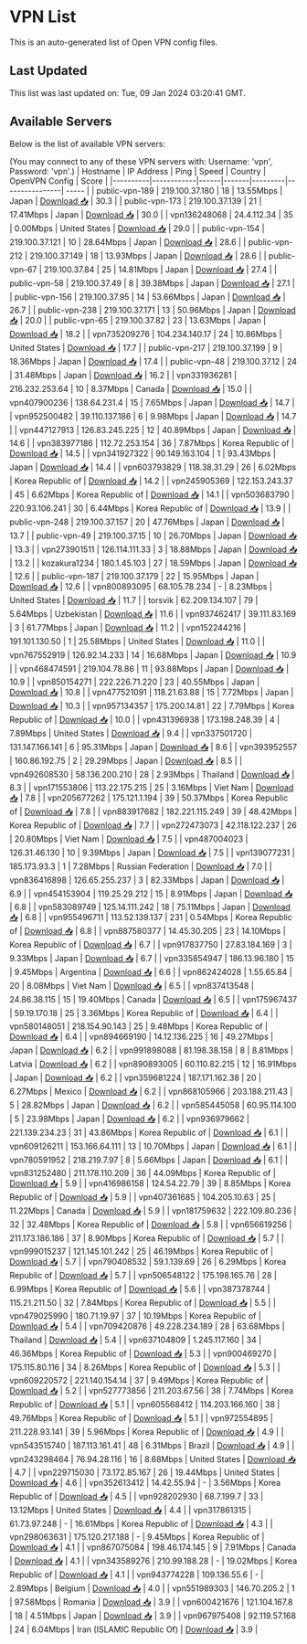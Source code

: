 # VPN List

This is an auto-generated list of Open VPN config files.

## Last Updated

This list was last updated on: Tue, 09 Jan 2024 03:20:41 GMT.

## Available Servers

Below is the list of available VPN servers:

(You may connect to any of these VPN servers with: Username: 'vpn', Password: 'vpn'.)
| Hostname | IP Address | Ping | Speed | Country | OpenVPN Config | Score |
|----------|------------|------|-------|---------|----------------| ----- |
| public-vpn-189 | 219.100.37.180 | 18 | 13.55Mbps | Japan | [Download 📥](./configs/server_0_JP.ovpn) | 30.3 |
| public-vpn-173 | 219.100.37.139 | 21 | 17.41Mbps | Japan | [Download 📥](./configs/server_1_JP.ovpn) | 30.0 |
| vpn136248068 | 24.4.112.34 | 35 | 0.00Mbps | United States | [Download 📥](./configs/server_2_US.ovpn) | 29.0 |
| public-vpn-154 | 219.100.37.121 | 10 | 28.64Mbps | Japan | [Download 📥](./configs/server_3_JP.ovpn) | 28.6 |
| public-vpn-212 | 219.100.37.149 | 18 | 13.93Mbps | Japan | [Download 📥](./configs/server_4_JP.ovpn) | 28.6 |
| public-vpn-67 | 219.100.37.84 | 25 | 14.81Mbps | Japan | [Download 📥](./configs/server_5_JP.ovpn) | 27.4 |
| public-vpn-58 | 219.100.37.49 | 8 | 39.38Mbps | Japan | [Download 📥](./configs/server_6_JP.ovpn) | 27.1 |
| public-vpn-156 | 219.100.37.95 | 14 | 53.66Mbps | Japan | [Download 📥](./configs/server_7_JP.ovpn) | 26.7 |
| public-vpn-238 | 219.100.37.171 | 13 | 50.96Mbps | Japan | [Download 📥](./configs/server_8_JP.ovpn) | 20.0 |
| public-vpn-65 | 219.100.37.82 | 23 | 13.63Mbps | Japan | [Download 📥](./configs/server_9_JP.ovpn) | 18.2 |
| vpn735209276 | 104.234.140.17 | 24 | 10.86Mbps | United States | [Download 📥](./configs/server_10_US.ovpn) | 17.7 |
| public-vpn-217 | 219.100.37.199 | 9 | 18.36Mbps | Japan | [Download 📥](./configs/server_11_JP.ovpn) | 17.4 |
| public-vpn-48 | 219.100.37.12 | 24 | 31.48Mbps | Japan | [Download 📥](./configs/server_12_JP.ovpn) | 16.2 |
| vpn331936281 | 216.232.253.64 | 10 | 8.37Mbps | Canada | [Download 📥](./configs/server_13_CA.ovpn) | 15.0 |
| vpn407900236 | 138.64.231.4 | 15 | 7.65Mbps | Japan | [Download 📥](./configs/server_14_JP.ovpn) | 14.7 |
| vpn952500482 | 39.110.137.186 | 6 | 9.98Mbps | Japan | [Download 📥](./configs/server_15_JP.ovpn) | 14.7 |
| vpn447127913 | 126.83.245.225 | 12 | 40.89Mbps | Japan | [Download 📥](./configs/server_16_JP.ovpn) | 14.6 |
| vpn383977186 | 112.72.253.154 | 36 | 7.87Mbps | Korea Republic of | [Download 📥](./configs/server_17_KR.ovpn) | 14.5 |
| vpn341927322 | 90.149.163.104 | 1 | 93.43Mbps | Japan | [Download 📥](./configs/server_18_JP.ovpn) | 14.4 |
| vpn603793829 | 118.38.31.29 | 26 | 6.02Mbps | Korea Republic of | [Download 📥](./configs/server_19_KR.ovpn) | 14.2 |
| vpn245905369 | 122.153.243.37 | 45 | 6.62Mbps | Korea Republic of | [Download 📥](./configs/server_20_KR.ovpn) | 14.1 |
| vpn503683790 | 220.93.106.241 | 30 | 6.44Mbps | Korea Republic of | [Download 📥](./configs/server_21_KR.ovpn) | 13.9 |
| public-vpn-248 | 219.100.37.157 | 20 | 47.76Mbps | Japan | [Download 📥](./configs/server_22_JP.ovpn) | 13.7 |
| public-vpn-49 | 219.100.37.15 | 10 | 26.70Mbps | Japan | [Download 📥](./configs/server_23_JP.ovpn) | 13.3 |
| vpn273901511 | 126.114.111.33 | 3 | 18.88Mbps | Japan | [Download 📥](./configs/server_24_JP.ovpn) | 13.2 |
| kozakura1234 | 180.1.45.103 | 27 | 18.59Mbps | Japan | [Download 📥](./configs/server_25_JP.ovpn) | 12.6 |
| public-vpn-187 | 219.100.37.179 | 22 | 15.95Mbps | Japan | [Download 📥](./configs/server_26_JP.ovpn) | 12.6 |
| vpn800893095 | 68.105.78.234 | - | 8.23Mbps | United States | [Download 📥](./configs/server_27_US.ovpn) | 11.7 |
| torsvik | 62.209.134.107 | 79 | 5.64Mbps | Uzbekistan | [Download 📥](./configs/server_28_UZ.ovpn) | 11.6 |
| vpn937462417 | 39.111.83.169 | 3 | 61.77Mbps | Japan | [Download 📥](./configs/server_29_JP.ovpn) | 11.2 |
| vpn152244216 | 191.101.130.50 | 1 | 25.58Mbps | United States | [Download 📥](./configs/server_30_US.ovpn) | 11.0 |
| vpn767552919 | 126.92.14.233 | 14 | 16.68Mbps | Japan | [Download 📥](./configs/server_31_JP.ovpn) | 10.9 |
| vpn468474591 | 219.104.78.86 | 11 | 93.88Mbps | Japan | [Download 📥](./configs/server_32_JP.ovpn) | 10.9 |
| vpn850154271 | 222.226.71.220 | 23 | 40.55Mbps | Japan | [Download 📥](./configs/server_33_JP.ovpn) | 10.8 |
| vpn477521091 | 118.21.63.88 | 15 | 7.72Mbps | Japan | [Download 📥](./configs/server_34_JP.ovpn) | 10.3 |
| vpn957134357 | 175.200.14.81 | 22 | 7.79Mbps | Korea Republic of | [Download 📥](./configs/server_35_KR.ovpn) | 10.0 |
| vpn431396938 | 173.198.248.39 | 4 | 7.89Mbps | United States | [Download 📥](./configs/server_36_US.ovpn) | 9.4 |
| vpn337501720 | 131.147.166.141 | 6 | 95.31Mbps | Japan | [Download 📥](./configs/server_37_JP.ovpn) | 8.6 |
| vpn393952557 | 160.86.192.75 | 2 | 29.29Mbps | Japan | [Download 📥](./configs/server_38_JP.ovpn) | 8.5 |
| vpn492608530 | 58.136.200.210 | 28 | 2.93Mbps | Thailand | [Download 📥](./configs/server_39_TH.ovpn) | 8.3 |
| vpn171553806 | 113.22.175.215 | 25 | 3.16Mbps | Viet Nam | [Download 📥](./configs/server_40_VN.ovpn) | 7.8 |
| vpn205677262 | 175.121.1.194 | 39 | 50.37Mbps | Korea Republic of | [Download 📥](./configs/server_41_KR.ovpn) | 7.8 |
| vpn883917682 | 182.221.115.249 | 39 | 48.42Mbps | Korea Republic of | [Download 📥](./configs/server_42_KR.ovpn) | 7.7 |
| vpn272473073 | 42.118.122.237 | 26 | 20.80Mbps | Viet Nam | [Download 📥](./configs/server_43_VN.ovpn) | 7.5 |
| vpn487004023 | 126.31.46.130 | 10 | 9.39Mbps | Japan | [Download 📥](./configs/server_44_JP.ovpn) | 7.5 |
| vpn139077231 | 185.173.93.3 | 1 | 7.28Mbps | Russian Federation | [Download 📥](./configs/server_45_RU.ovpn) | 7.0 |
| vpn836416898 | 126.65.255.237 | 3 | 82.33Mbps | Japan | [Download 📥](./configs/server_46_JP.ovpn) | 6.9 |
| vpn454153904 | 119.25.29.212 | 15 | 8.91Mbps | Japan | [Download 📥](./configs/server_47_JP.ovpn) | 6.8 |
| vpn583089749 | 125.14.111.242 | 18 | 75.11Mbps | Japan | [Download 📥](./configs/server_48_JP.ovpn) | 6.8 |
| vpn955496711 | 113.52.139.137 | 231 | 0.54Mbps | Korea Republic of | [Download 📥](./configs/server_49_KR.ovpn) | 6.8 |
| vpn887580377 | 14.45.30.205 | 23 | 14.10Mbps | Korea Republic of | [Download 📥](./configs/server_50_KR.ovpn) | 6.7 |
| vpn917837750 | 27.83.184.169 | 3 | 9.33Mbps | Japan | [Download 📥](./configs/server_51_JP.ovpn) | 6.7 |
| vpn335854947 | 186.13.96.180 | 15 | 9.45Mbps | Argentina | [Download 📥](./configs/server_52_AR.ovpn) | 6.6 |
| vpn862424028 | 1.55.65.84 | 20 | 8.08Mbps | Viet Nam | [Download 📥](./configs/server_53_VN.ovpn) | 6.5 |
| vpn837413548 | 24.86.38.115 | 15 | 19.40Mbps | Canada | [Download 📥](./configs/server_54_CA.ovpn) | 6.5 |
| vpn175967437 | 59.19.170.18 | 25 | 3.36Mbps | Korea Republic of | [Download 📥](./configs/server_55_KR.ovpn) | 6.4 |
| vpn580148051 | 218.154.90.143 | 25 | 9.48Mbps | Korea Republic of | [Download 📥](./configs/server_56_KR.ovpn) | 6.4 |
| vpn894669190 | 14.12.136.225 | 16 | 49.27Mbps | Japan | [Download 📥](./configs/server_57_JP.ovpn) | 6.2 |
| vpn991898088 | 81.198.38.158 | 8 | 8.81Mbps | Latvia | [Download 📥](./configs/server_58_LV.ovpn) | 6.2 |
| vpn890893005 | 60.110.82.215 | 12 | 16.91Mbps | Japan | [Download 📥](./configs/server_59_JP.ovpn) | 6.2 |
| vpn359681224 | 187.171.162.38 | 20 | 6.27Mbps | Mexico | [Download 📥](./configs/server_60_MX.ovpn) | 6.2 |
| vpn868105966 | 203.188.211.43 | 5 | 28.82Mbps | Japan | [Download 📥](./configs/server_61_JP.ovpn) | 6.2 |
| vpn585445058 | 60.95.114.100 | 5 | 23.98Mbps | Japan | [Download 📥](./configs/server_62_JP.ovpn) | 6.2 |
| vpn936979662 | 221.139.234.23 | 31 | 43.86Mbps | Korea Republic of | [Download 📥](./configs/server_63_KR.ovpn) | 6.1 |
| vpn609126211 | 153.166.64.111 | 13 | 10.70Mbps | Japan | [Download 📥](./configs/server_64_JP.ovpn) | 6.1 |
| vpn780591952 | 218.219.7.97 | 8 | 5.66Mbps | Japan | [Download 📥](./configs/server_65_JP.ovpn) | 6.1 |
| vpn831252480 | 211.178.110.209 | 36 | 44.09Mbps | Korea Republic of | [Download 📥](./configs/server_66_KR.ovpn) | 5.9 |
| vpn416986158 | 124.54.22.79 | 39 | 8.85Mbps | Korea Republic of | [Download 📥](./configs/server_67_KR.ovpn) | 5.9 |
| vpn407361685 | 104.205.10.63 | 25 | 11.22Mbps | Canada | [Download 📥](./configs/server_68_CA.ovpn) | 5.9 |
| vpn181759632 | 222.109.80.236 | 32 | 32.48Mbps | Korea Republic of | [Download 📥](./configs/server_69_KR.ovpn) | 5.8 |
| vpn656619256 | 211.173.186.186 | 37 | 8.90Mbps | Korea Republic of | [Download 📥](./configs/server_70_KR.ovpn) | 5.7 |
| vpn999015237 | 121.145.101.242 | 25 | 46.19Mbps | Korea Republic of | [Download 📥](./configs/server_71_KR.ovpn) | 5.7 |
| vpn790408532 | 59.1.139.69 | 26 | 6.29Mbps | Korea Republic of | [Download 📥](./configs/server_72_KR.ovpn) | 5.7 |
| vpn506548122 | 175.198.165.76 | 28 | 6.99Mbps | Korea Republic of | [Download 📥](./configs/server_73_KR.ovpn) | 5.6 |
| vpn387378744 | 115.21.211.50 | 32 | 7.84Mbps | Korea Republic of | [Download 📥](./configs/server_74_KR.ovpn) | 5.5 |
| vpn479025990 | 180.71.19.97 | 37 | 10.19Mbps | Korea Republic of | [Download 📥](./configs/server_75_KR.ovpn) | 5.4 |
| vpn709420876 | 49.228.234.189 | 28 | 63.68Mbps | Thailand | [Download 📥](./configs/server_76_TH.ovpn) | 5.4 |
| vpn637104809 | 1.245.117.160 | 34 | 46.36Mbps | Korea Republic of | [Download 📥](./configs/server_77_KR.ovpn) | 5.3 |
| vpn900469270 | 175.115.80.116 | 34 | 8.26Mbps | Korea Republic of | [Download 📥](./configs/server_78_KR.ovpn) | 5.3 |
| vpn609220572 | 221.140.154.14 | 37 | 9.49Mbps | Korea Republic of | [Download 📥](./configs/server_79_KR.ovpn) | 5.2 |
| vpn527773856 | 211.203.67.56 | 38 | 7.74Mbps | Korea Republic of | [Download 📥](./configs/server_80_KR.ovpn) | 5.1 |
| vpn605568412 | 114.203.166.160 | 38 | 49.76Mbps | Korea Republic of | [Download 📥](./configs/server_81_KR.ovpn) | 5.1 |
| vpn972554895 | 211.228.93.141 | 39 | 5.96Mbps | Korea Republic of | [Download 📥](./configs/server_82_KR.ovpn) | 4.9 |
| vpn543515740 | 187.113.161.41 | 48 | 6.31Mbps | Brazil | [Download 📥](./configs/server_83_BR.ovpn) | 4.9 |
| vpn243298464 | 76.94.28.116 | 16 | 8.68Mbps | United States | [Download 📥](./configs/server_84_US.ovpn) | 4.7 |
| vpn229715030 | 73.172.85.167 | 26 | 19.44Mbps | United States | [Download 📥](./configs/server_85_US.ovpn) | 4.6 |
| vpn352613412 | 14.42.55.94 | - | 3.56Mbps | Korea Republic of | [Download 📥](./configs/server_86_KR.ovpn) | 4.5 |
| vpn928202930 | 68.7.199.7 | 33 | 13.12Mbps | United States | [Download 📥](./configs/server_87_US.ovpn) | 4.4 |
| vpn317861315 | 61.73.97.248 | - | 16.61Mbps | Korea Republic of | [Download 📥](./configs/server_88_KR.ovpn) | 4.3 |
| vpn298063631 | 175.120.217.188 | - | 9.45Mbps | Korea Republic of | [Download 📥](./configs/server_89_KR.ovpn) | 4.1 |
| vpn867075084 | 198.46.174.145 | 9 | 7.91Mbps | Canada | [Download 📥](./configs/server_90_CA.ovpn) | 4.1 |
| vpn343589276 | 210.99.188.28 | - | 19.02Mbps | Korea Republic of | [Download 📥](./configs/server_91_KR.ovpn) | 4.1 |
| vpn943774228 | 109.136.55.6 | - | 2.89Mbps | Belgium | [Download 📥](./configs/server_92_BE.ovpn) | 4.0 |
| vpn551989303 | 146.70.205.2 | 1 | 97.58Mbps | Romania | [Download 📥](./configs/server_93_RO.ovpn) | 3.9 |
| vpn600421676 | 121.104.167.8 | 18 | 4.51Mbps | Japan | [Download 📥](./configs/server_94_JP.ovpn) | 3.9 |
| vpn967975408 | 92.119.57.168 | 24 | 6.04Mbps | Iran (ISLAMIC Republic Of) | [Download 📥](./configs/server_95_IR.ovpn) | 3.9 |
